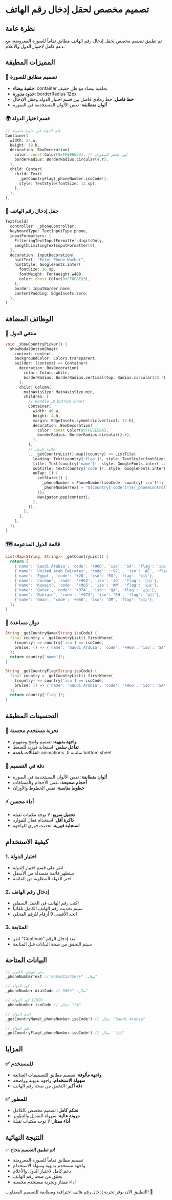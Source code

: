 # تصميم مخصص لحقل إدخال رقم الهاتف

## نظرة عامة
تم تطبيق تصميم مخصص لحقل إدخال رقم الهاتف مطابق تماماً للصورة المعروضة، مع دعم كامل لاختيار الدول والأعلام.

## المميزات المطبقة

### 🎨 **تصميم مطابق للصورة**
- **خلفية بيضاء**: container بخلفية بيضاء مع ظل خفيف
- **حدود مدورة**: borderRadius 12px
- **خط فاصل**: خط رمادي فاصل بين قسم اختيار الدولة وحقل الإدخال
- **ألوان متطابقة**: نفس الألوان المستخدمة في الصورة

### 🌍 **قسم اختيار الدولة**
```dart
// علم الدولة في حاوية خضراء
Container(
  width: 24.w,
  height: 18.h,
  decoration: BoxDecoration(
    color: const Color(0xFF006633), // لون العلم السعودي
    borderRadius: BorderRadius.circular(4.r),
  ),
  child: Center(
    child: Text(
      _getCountryFlag(_phoneNumber.isoCode!),
      style: TextStyle(fontSize: 12.sp),
    ),
  ),
),
```

### 📱 **حقل إدخال رقم الهاتف**
```dart
TextField(
  controller: _phoneController,
  keyboardType: TextInputType.phone,
  inputFormatters: [
    FilteringTextInputFormatter.digitsOnly,
    LengthLimitingTextInputFormatter(9),
  ],
  decoration: InputDecoration(
    hintText: "Enter Phone Number",
    hintStyle: GoogleFonts.inter(
      fontSize: 16.sp,
      fontWeight: FontWeight.w400,
      color: const Color(0xFF8E8E93),
    ),
    border: InputBorder.none,
    contentPadding: EdgeInsets.zero,
  ),
)
```

## الوظائف المضافة

### 🔄 **منتقي الدول**
```dart
void _showCountryPicker() {
  showModalBottomSheet(
    context: context,
    backgroundColor: Colors.transparent,
    builder: (context) => Container(
      decoration: BoxDecoration(
        color: Colors.white,
        borderRadius: BorderRadius.vertical(top: Radius.circular(20.r)),
      ),
      child: Column(
        mainAxisSize: MainAxisSize.min,
        children: [
          // Handle للـ bottom sheet
          Container(
            width: 40.w,
            height: 4.h,
            margin: EdgeInsets.symmetric(vertical: 12.h),
            decoration: BoxDecoration(
              color: const Color(0xFFE5E5EA),
              borderRadius: BorderRadius.circular(2.r),
            ),
          ),
          // قائمة الدول
          ..._getCountryList().map((country) => ListTile(
            leading: Text(country['flag']!, style: TextStyle(fontSize: 24.sp)),
            title: Text(country['name']!, style: GoogleFonts.inter(...)),
            subtitle: Text(country['code']!, style: GoogleFonts.inter(...)),
            onTap: () {
              setState(() {
                _phoneNumber = PhoneNumber(isoCode: country['iso']!);
                _phoneNumberText = "${country['code']!}${_phoneController.text}";
              });
              Navigator.pop(context);
            },
          )),
        ],
      ),
    ),
  );
}
```

### 🗺️ **قائمة الدول المدعومة**
```dart
List<Map<String, String>> _getCountryList() {
  return [
    {'name': 'Saudi Arabia', 'code': '+966', 'iso': 'SA', 'flag': '🇸🇦'},
    {'name': 'United Arab Emirates', 'code': '+971', 'iso': 'AE', 'flag': '🇦🇪'},
    {'name': 'Egypt', 'code': '+20', 'iso': 'EG', 'flag': '🇪🇬'},
    {'name': 'Jordan', 'code': '+962', 'iso': 'JO', 'flag': '🇯🇴'},
    {'name': 'Kuwait', 'code': '+965', 'iso': 'KW', 'flag': '🇰🇼'},
    {'name': 'Qatar', 'code': '+974', 'iso': 'QA', 'flag': '🇶🇦'},
    {'name': 'Bahrain', 'code': '+973', 'iso': 'BH', 'flag': '🇧🇭'},
    {'name': 'Oman', 'code': '+968', 'iso': 'OM', 'flag': '🇴🇲'},
  ];
}
```

### 🔧 **دوال مساعدة**
```dart
String _getCountryName(String isoCode) {
  final country = _getCountryList().firstWhere(
    (country) => country['iso'] == isoCode,
    orElse: () => {'name': 'Saudi Arabia', 'code': '+966', 'iso': 'SA', 'flag': '🇸🇦'},
  );
  return country['name']!;
}

String _getCountryFlag(String isoCode) {
  final country = _getCountryList().firstWhere(
    (country) => country['iso'] == isoCode,
    orElse: () => {'name': 'Saudi Arabia', 'code': '+966', 'iso': 'SA', 'flag': '🇸🇦'},
  );
  return country['flag']!;
}
```

## التحسينات المطبقة

### 📱 **تجربة مستخدم محسنة**
- **واجهة بديهية**: تصميم واضح ومفهوم
- **تفاعل سلس**: استجابة فورية للضغط
- **انتقالات ناعمة**: animations سلسة للـ bottom sheet

### 🎯 **دقة في التصميم**
- **ألوان متطابقة**: نفس الألوان المستخدمة في الصورة
- **أحجام صحيحة**: نفس الأحجام والمسافات
- **خطوط مناسبة**: نفس الخطوط والأوزان

### ⚡ **أداء محسن**
- **تحميل سريع**: لا توجد مكتبات ثقيلة
- **ذاكرة أقل**: استخدام فعال للموارد
- **استجابة فورية**: تحديث فوري للواجهة

## كيفية الاستخدام

### 1. **اختيار الدولة**
- انقر على قسم اختيار الدولة
- ستظهر قائمة منسدلة من الأسفل
- اختر الدولة المطلوبة من القائمة

### 2. **إدخال رقم الهاتف**
- اكتب رقم الهاتف في الحقل السفلي
- سيتم تحديث رقم الهاتف الكامل تلقائياً
- الحد الأقصى 9 أرقام للرقم المحلي

### 3. **المتابعة**
- انقر "Continue" بعد إدخال الرقم
- سيتم التحقق من صحة البيانات قبل المتابعة

## البيانات المتاحة

```dart
// رقم الهاتف الكامل
_phoneNumberText // مثال: "+966501234567"

// كود الدولة
_phoneNumber.dialCode // مثال: "+966"

// كود الدولة (ISO)
_phoneNumber.isoCode // مثال: "SA"

// اسم الدولة
_getCountryName(_phoneNumber.isoCode!) // مثال: "Saudi Arabia"

// علم الدولة
_getCountryFlag(_phoneNumber.isoCode!) // مثال: "🇸🇦"
```

## المزايا

### ✅ **للمستخدم**
- **واجهة مألوفة**: تصميم مطابق للتصميمات الشائعة
- **سهولة الاستخدام**: واجهة بديهية وواضحة
- **دقة أكبر**: التحقق من صحة رقم الهاتف

### ✅ **للمطور**
- **تحكم كامل**: تصميم مخصص بالكامل
- **مرونة عالية**: سهولة التعديل والتطوير
- **أداء ممتاز**: لا توجد مكتبات ثقيلة

## النتيجة النهائية

✅ **تم تطبيق التصميم بنجاح!**

- تصميم مطابق تماماً للصورة المعروضة
- واجهة مستخدم بديهية وسهلة الاستخدام
- دعم كامل لاختيار الدول والأعلام
- تحقق من صحة رقم الهاتف
- أداء ممتاز وتجربة مستخدم محسنة

التطبيق الآن يوفر تجربة إدخال رقم هاتف احترافية ومطابقة للتصميم المطلوب! 🎉






